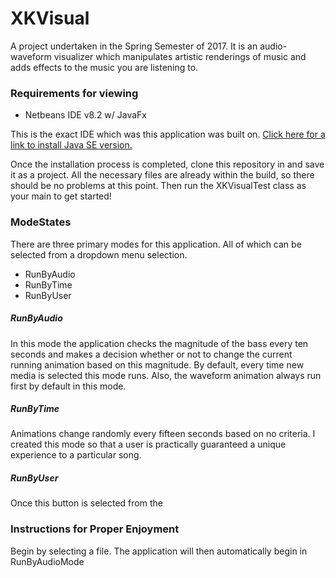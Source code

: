 # XKVisual
A project undertaken in the Spring Semester of 2017.
It is an audio-waveform visualizer which manipulates artistic renderings of music and adds effects to the music you are listening to.

### Requirements for viewing

* Netbeans IDE v8.2 w/ JavaFx

This is the exact IDE which was this application was built on.  [Click here for a link to install Java SE version.](https://netbeans.org/downloads/)

Once the installation process is completed, clone this repository in and save it as a project.  All the necessary files are already
within the build, so there should be no problems at this point.  Then run the XKVisualTest class as your main to get started!

### ModeStates

There are three primary modes for this application.  All of which can be selected from a dropdown menu selection.
* RunByAudio
* RunByTime
* RunByUser

##### RunByAudio
In this mode the application checks the magnitude of the bass every ten seconds and makes a decision whether or not to change the current
running animation based on this magnitude.  By default, every time new media is selected this mode runs.  Also, the waveform animation always run first by default in this mode.

##### RunByTime
Animations change randomly every fifteen seconds based on no criteria.  I created this mode so that a user is practically guaranteed a unique experience to a particular song.

##### RunByUser
Once this button is selected from the 

### Instructions for Proper Enjoyment

Begin by selecting a file.  The application will then automatically begin in RunByAudioMode
